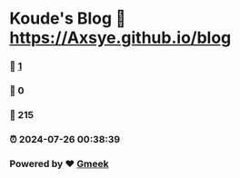 # Koude's Blog :link: https://Axsye.github.io/blog 
### :page_facing_up: [1](https://Axsye.github.io/blog/tag.html) 
### :speech_balloon: 0 
### :hibiscus: 215 
### :alarm_clock: 2024-07-26 00:38:39 
### Powered by :heart: [Gmeek](https://github.com/Meekdai/Gmeek)
